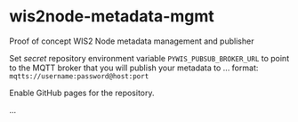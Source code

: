 # wis2node-metadata-mgmt
Proof of concept WIS2 Node metadata management and publisher

Set _secret_ repository environment variable `PYWIS_PUBSUB_BROKER_URL` to point to the MQTT broker that you will publish your metadata to ... format: `mqtts://username:password@host:port`

Enable GitHub pages for the repository.

...
